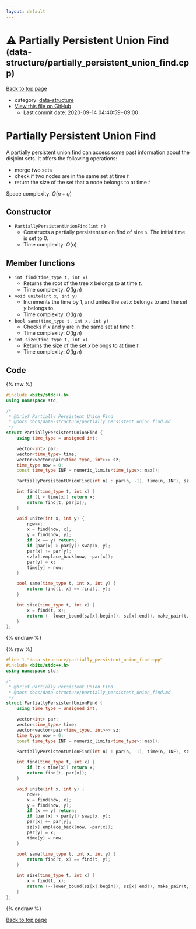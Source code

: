 ```yaml
---
layout: default
---
```


<!-- mathjax config similar to math.stackexchange -->
<script type="text/javascript" async
  src="https://cdnjs.cloudflare.com/ajax/libs/mathjax/2.7.5/MathJax.js?config=TeX-MML-AM_CHTML">
</script>
<script type="text/x-mathjax-config">
  MathJax.Hub.Config({
    TeX: { equationNumbers: { autoNumber: "AMS" }},
    tex2jax: {
      inlineMath: [ ['$','$'] ],
      processEscapes: true
    },
    "HTML-CSS": { matchFontHeight: false },
    displayAlign: "left",
    displayIndent: "2em"
  });
</script>

<script type="text/javascript" src="https://cdnjs.cloudflare.com/ajax/libs/jquery/3.4.1/jquery.min.js"></script>
<script src="https://cdn.jsdelivr.net/npm/jquery-balloon-js@1.1.2/jquery.balloon.min.js" integrity="sha256-ZEYs9VrgAeNuPvs15E39OsyOJaIkXEEt10fzxJ20+2I=" crossorigin="anonymous"></script>
<script type="text/javascript" src="../../assets/js/copy-button.js"></script>
<link rel="stylesheet" href="../../assets/css/copy-button.css" />


# :warning: Partially Persistent Union Find <small>(data-structure/partially_persistent_union_find.cpp)</small>

<a href="../../index.html">Back to top page</a>

* category: <a href="../../index.html#36397fe12f935090ad150c6ce0c258d4">data-structure</a>
* <a href="{{ site.github.repository_url }}/blob/master/data-structure/partially_persistent_union_find.cpp">View this file on GitHub</a>
    - Last commit date: 2020-09-14 04:40:59+09:00




# Partially Persistent Union Find

A partially persistent union find can access some past information about the disjoint sets. It offers the following operations:
- merge two sets
- check if two nodes are in the same set at time $t$
- return the size of the set that a node belongs to at time $t$

Space complexity: $O(n + q)$

## Constructor

- `PartiallyPersistentUnionFind(int n)`
    - Constructs a partially persistent union find of size `n`. The initial time is set to 0.
    - Time complexity: $O(n)$

## Member functions

- `int find(time_type t, int x)`
    - Returns the root of the tree $x$ belongs to at time $t$.
    - Time complexity: $O(\lg n)$
- `void unite(int x, int y)`
    - Increments the time by 1, and unites the set $x$ belongs to and the set $y$ belongs to.
    - Time complexity: $O(\lg n)$
- `bool same(time_type t, int x, int y)`
    - Checks if $x$ and $y$ are in the same set at time $t$.
    - Time complexity: $O(\lg n)$
- `int size(time_type t, int x)`
    - Returns the size of the set $x$ belongs to at time $t$.
    - Time complexity: $O(\lg n)$

## Code

<a id="unbundled"></a>
{% raw %}
```cpp
#include <bits/stdc++.h>
using namespace std;

/*
 * @brief Partially Persistent Union Find
 * @docs docs/data-structure/partially_persistent_union_find.md
 */
struct PartiallyPersistentUnionFind {
    using time_type = unsigned int;

    vector<int> par;
    vector<time_type> time;
    vector<vector<pair<time_type, int>>> sz;
    time_type now = 0;
    const time_type INF = numeric_limits<time_type>::max();

    PartiallyPersistentUnionFind(int n) : par(n, -1), time(n, INF), sz(n, {{0, 1}}) {}

    int find(time_type t, int x) {
        if (t < time[x]) return x;
        return find(t, par[x]);
    }

    void unite(int x, int y) {
        now++;
        x = find(now, x);
        y = find(now, y);
        if (x == y) return;
        if (par[x] > par[y]) swap(x, y);
        par[x] += par[y];
        sz[x].emplace_back(now, -par[x]);
        par[y] = x;
        time[y] = now;
    }

    bool same(time_type t, int x, int y) {
        return find(t, x) == find(t, y);
    }

    int size(time_type t, int x) {
        x = find(t, x);
        return (--lower_bound(sz[x].begin(), sz[x].end(), make_pair(t, INF)))->second;
    }
};
```
{% endraw %}

<a id="bundled"></a>
{% raw %}
```cpp
#line 1 "data-structure/partially_persistent_union_find.cpp"
#include <bits/stdc++.h>
using namespace std;

/*
 * @brief Partially Persistent Union Find
 * @docs docs/data-structure/partially_persistent_union_find.md
 */
struct PartiallyPersistentUnionFind {
    using time_type = unsigned int;

    vector<int> par;
    vector<time_type> time;
    vector<vector<pair<time_type, int>>> sz;
    time_type now = 0;
    const time_type INF = numeric_limits<time_type>::max();

    PartiallyPersistentUnionFind(int n) : par(n, -1), time(n, INF), sz(n, {{0, 1}}) {}

    int find(time_type t, int x) {
        if (t < time[x]) return x;
        return find(t, par[x]);
    }

    void unite(int x, int y) {
        now++;
        x = find(now, x);
        y = find(now, y);
        if (x == y) return;
        if (par[x] > par[y]) swap(x, y);
        par[x] += par[y];
        sz[x].emplace_back(now, -par[x]);
        par[y] = x;
        time[y] = now;
    }

    bool same(time_type t, int x, int y) {
        return find(t, x) == find(t, y);
    }

    int size(time_type t, int x) {
        x = find(t, x);
        return (--lower_bound(sz[x].begin(), sz[x].end(), make_pair(t, INF)))->second;
    }
};

```
{% endraw %}

<a href="../../index.html">Back to top page</a>

